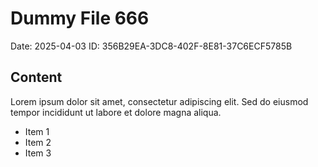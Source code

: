 # Dummy File 666

Date: 2025-04-03
ID: 356B29EA-3DC8-402F-8E81-37C6ECF5785B

## Content

Lorem ipsum dolor sit amet, consectetur adipiscing elit.
Sed do eiusmod tempor incididunt ut labore et dolore magna aliqua.

* Item 1
* Item 2
* Item 3

